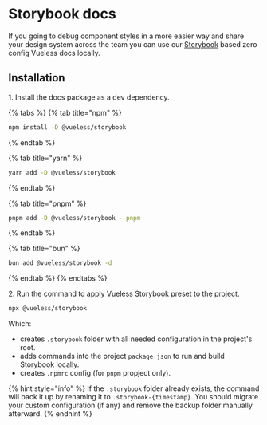 # Storybook docs

If you going to debug component styles in a more easier way and share your design system across the team you can use our [Storybook](https://storybook.js.org/) based zero config Vueless docs locally.

## Installation

1\. Install the docs package as a dev dependency.

{% tabs %}
{% tab title="npm" %}
```bash
npm install -D @vueless/storybook
```
{% endtab %}

{% tab title="yarn" %}
```bash
yarn add -D @vueless/storybook
```
{% endtab %}

{% tab title="pnpm" %}
```bash
pnpm add -D @vueless/storybook --pnpm
```
{% endtab %}

{% tab title="bun" %}
```bash
bun add @vueless/storybook -d
```
{% endtab %}
{% endtabs %}

2\. Run the command to apply Vueless Storybook preset to the project.

```bash
npx @vueless/storybook
```

Which:

* creates `.storybook` folder with all needed configuration in the project's root.
* adds commands into the project `package.json` to run and build Storybook locally.
* creates `.npmrc` config (for `pnpm` propject only).

{% hint style="info" %}
If the `.storybook` folder already exists, the command will back it up by renaming it to `.storybook-{timestamp}`. You should migrate your custom configuration (if any) and remove the backup folder manually afterward.
{% endhint %}
